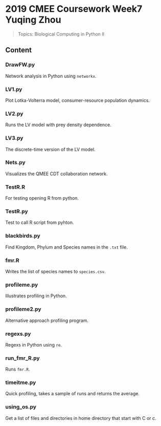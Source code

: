 # 2019 CMEE Coursework Week7 Yuqing Zhou
> Topics: Biological Computing in Python II

## Content

### DrawFW.py
Network analysis in Python using `networkx`.

### LV1.py
Plot Lotka-Volterra model, consumer-resource population dynamics.

### LV2.py
Runs the LV model with prey density dependence.    

### LV3.py
The discrete-time version of the LV model.

### Nets.py
Visualizes the QMEE CDT collaboration network.

### TestR.R 
For testing opening R from python.

### TestR.py
Test to call R script from pyhton.

### blackbirds.py
Find Kingdom, Phylum and Species names in the `.txt` file.

### fmr.R
Writes the list of species names to `species.csv`.

### profileme.py
Illustrates profiling in Python.

### profileme2.py
Alternative approach profiling program.

### regexs.py
Regexs in Python using `re`.

### run_fmr_R.py
Runs `fmr.R`.

### timeitme.py
Quick profiling, takes a sample of runs and returns the average.

### using_os.py
Get a list of files and directories in home directory that start with C or c.


